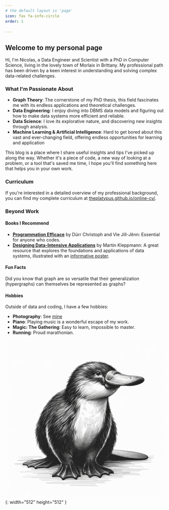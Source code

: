 ```yaml
---
# the default layout is 'page'
icon: fas fa-info-circle
order: 1

---
```



## Welcome to my personal page

Hi, I'm Nicolas, a Data Engineer and Scientist with a PhD in Computer Science, living in the lovely town of Morlaix in Brittany. My professional path has been driven by a keen interest in understanding and solving complex data-related challenges.

### What I'm Passionate About

- **Graph Theory**: The cornerstone of my PhD thesis, this field fascinates me with its endless applications and theoretical challenges.
- **Data Engineering**: I enjoy diving into DBMS data models and figuring out how to make data systems more efficient and reliable.
- **Data Science**: I love its explorative nature, and discovering new insights through analysis.
- **Machine Learning & Artificial Intelligence**: Hard to get bored about this vast and ever-changing field, offering endless opportunities for learning and application

This blog is a place where I share useful insights and tips I've picked up along the way. Whether it's a piece of code, a new way of looking at a problem, or a tool that's saved me time, I hope you'll find something here that helps you in your own work.

### Curriculum

If you're interested in a detailed overview of my professional background, you can find my complete curriculum at [theplatypus.github.io/online-cv/](https://theplatypus.github.io/online-cv/).

### Beyond Work

#### Books I Recommend

- [**Programmation Efficace**](https://www.editions-ellipses.fr/accueil/3853-programmation-efficace-128-algorithmes-quil-faut-avoir-compris-et-codes-en-python-au-cours-de-sa-vie-9782340010055.html) by Dürr Christoph and Vie Jill-Jênn: Essential for anyone who codes.
- [**Designing Data-Intensive Applications**](https://www.oreilly.com/library/view/designing-data-intensive-applications/9781491903063/) by Martin Kleppmann: A great resource that explores the foundations and applications of data systems, illustrated with an [informative poster](https://github.com/ept/ddia-references/blob/master/ddia-poster.jpg).

#### Fun Facts

Did you know that graph are so versatile that their generalization (hypergraphs) can themselves be represented as graphs?

#### Hobbies

Outside of data and coding, I have a few hobbies:
- **Photography**: See [mine](https://theplatypus.myportfolio.com/)
- **Piano**: Playing music is a wonderful escape of my work.
- **Magic: The Gathering**: Easy to learn, impossible to master.
- **Running**: Proud marathonian.


![theplatypus](assets/img/favicons/android-chrome-512x512.png){: width="512" height="512" }

